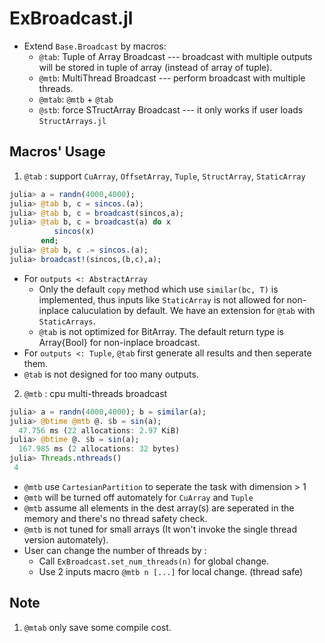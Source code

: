 # ExBroadcast.jl
* Extend `Base.Broadcast` by macros:
  *  `@tab`: Tuple of Array Broadcast --- broadcast with multiple outputs will be stored in tuple of array (instead of array of tuple). 
  *  `@mtb`: MultiThread Broadcast --- perform broadcast with multiple threads. 
  *  `@mtab`: `@mtb` + `@tab`
  *  `@stb`: force STructArray Broadcast --- it only works if user loads `StructArrays.jl`
## Macros' Usage
1. `@tab` : support `CuArray`, `OffsetArray`, `Tuple`, `StructArray`, `StaticArray`
```julia
julia> a = randn(4000,4000);
julia> @tab b, c = sincos.(a);
julia> @tab b, c = broadcast(sincos,a);
julia> @tab b, c = broadcast(a) do x
          sincos(x)
       end;
julia> @tab b, c .= sincos.(a);
julia> broadcast!(sincos,(b,c),a);
```
* For `outputs <: AbstractArray`
  * Only the default `copy` method which use `similar(bc, T)` is implemented, thus inputs like `StaticArray` is not allowed for non-inplace caluculation by default. We have an extension for `@tab` with `StaticArrays`.
  * `@tab` is not optimized for BitArray. The default return type is Array{Bool} for non-inplace broadcast.
* For `outputs <: Tuple`, `@tab` first generate all results and then seperate them. 
* `@tab` is not designed for too many outputs.

2. `@mtb` : cpu multi-threads broadcast
```julia
julia> a = randn(4000,4000); b = similar(a);
julia> @btime @mtb @. $b = sin(a);
  47.756 ms (22 allocations: 2.97 KiB)
julia> @btime @. $b = sin(a);
  167.985 ms (2 allocations: 32 bytes)
julia> Threads.nthreads()
 4
```
* `@mtb` use `CartesianPartition` to seperate the task with dimension > 1
* `@mtb` will be turned off automately for `CuArray` and `Tuple`
* `@mtb` assume all elements in the dest array(s) are seperated in the memory and there's no thread safety check.
* `@mtb` is not tuned for small arrays (It won't invoke the single thread version automately). 
* User can change the number of threads by :
   * Call `ExBroadcast.set_num_threads(n)` for global change.
   * Use 2 inputs macro `@mtb n [...]` for local change. (thread safe)

## Note
1. `@mtab` only save some compile cost.
